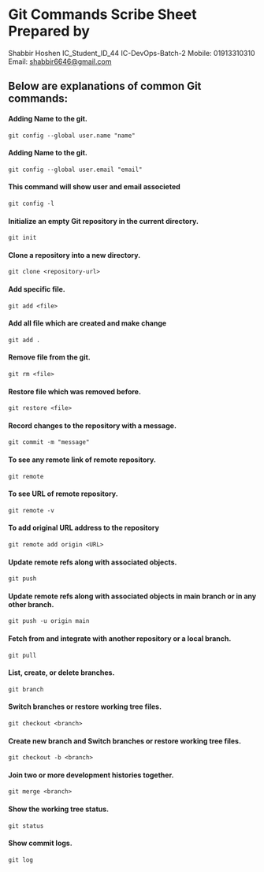 

# Git Commands Scribe Sheet Prepared by
Shabbir Hoshen
IC_Student_ID_44
IC-DevOps-Batch-2
Mobile: 01913310310
Email: shabbir6646@gmail.com

## Below are explanations of common Git commands:

#### Adding Name to the git.
```git config --global user.name "name" ```


#### Adding Name to the git.
```git config --global user.email "email"```


#### This command will show user and email associeted
```git config -l ```

#### Initialize an empty Git repository in the current directory.

```git init```

#### Clone a repository into a new directory.

```git clone <repository-url>```

#### Add specific file.

```git add <file>```

#### Add all file which are created and make change

```git add .```

#### Remove file from the git.

```git rm <file>```

#### Restore file which was removed before.

```git restore <file>```

#### Record changes to the repository with a message.

```git commit -m "message"```

#### To see any remote link of remote repository.

```git remote```

#### To see URL of remote repository.

```git remote -v```

#### To add original URL address to the repository

```git remote add origin <URL>```

#### Update remote refs along with associated objects.

```git push```

#### Update remote refs along with associated objects in main branch or in any other branch.

```git push -u origin main```

#### Fetch from and integrate with another repository or a local branch.

```git pull```

#### List, create, or delete branches.

```git branch```

#### Switch branches or restore working tree files.

```git checkout <branch>```

#### Create new branch and Switch branches or restore working tree files.

```git checkout -b <branch>```

#### Join two or more development histories together.

```git merge <branch>```

#### Show the working tree status.

```git status```
#### Show commit logs.

```git log```